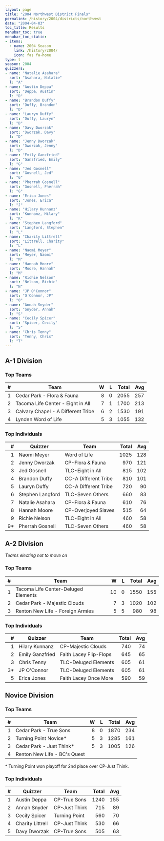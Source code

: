 ```yaml
---
layout: page
title: "2004 Northwest District Finals"
permalink: /history/2004/districts/northwest
date: "2004-04-03"
toc_title: Results
menubar_toc: true
menubar_toc_static:
- items:
  - name: 2004 Season
    link: /history/2004/
    icon: fas fa-home
type: t
season: 2004
quizzers:
- name: "Natalie Asahara"
  sort: "Asahara, Natalie"
  l: "A"
- name: "Austin Deppa"
  sort: "Deppa, Austin"
  l: "D"
- name: "Brandon Duffy"
  sort: "Duffy, Brandon"
  l: "D"
- name: "Lauryn Duffy"
  sort: "Duffy, Lauryn"
  l: "D"
- name: "Davy Dworzak"
  sort: "Dworzak, Davy"
  l: "D"
- name: "Jenny Dworzak"
  sort: "Dworzak, Jenny"
  l: "D"
- name: "Emily Ganzfried"
  sort: "Ganzfried, Emily"
  l: "G"
- name: "Jed Gosnell"
  sort: "Gosnell, Jed"
  l: "G"
- name: "Pherrah Gosnell"
  sort: "Gosnell, Pherrah"
  l: "G"
- name: "Erica Jones"
  sort: "Jones, Erica"
  l: "J"
- name: "Hilary Kunnanz"
  sort: "Kunnanz, Hilary"
  l: "K"
- name: "Stephen Langford"
  sort: "Langford, Stephen"
  l: "L"
- name: "Charity Littrell"
  sort: "Littrell, Charity"
  l: "L"
- name: "Naomi Meyer"
  sort: "Meyer, Naomi"
  l: "M"
- name: "Hannah Moore"
  sort: "Moore, Hannah"
  l: "M"
- name: "Richie Nelson"
  sort: "Nelson, Richie"
  l: "N"
- name: "JP O'Connor"
  sort: "O'Connor, JP"
  l: "O"
- name: "Annah Snyder"
  sort: "Snyder, Annah"
  l: "S"
- name: "Cecily Spicer"
  sort: "Spicer, Cecily"
  l: "S"
- name: "Chris Tenny"
  sort: "Tenny, Chris"
  l: "T"
---
```


## A-1 Division

### Top Teams

|    # | Team                               |    W |    L | Total |  Avg |
| ---: | ---------------------------------- | ---: | ---: | ----: | ---: |
|    1 | Cedar Park - Flora & Fauna         |    8 |    0 |  2055 |  257 |
|    2 | Tacoma Life Center - Eight in All  |    7 |    1 |  1700 |  213 |
|    3 | Calvary Chapel - A Different Tribe |    6 |    2 |  1530 |  191 |
|    4 | Lynden Word of Life                |    5 |    3 |  1055 |  132 |

### Top Individuals

|    # | Quizzer          | Team                 | Total |  Avg |
| ---: | ---------------- | -------------------- | ----: | ---: |
|    1 | Naomi Meyer      | Word of Life         |  1025 |  128 |
|    2 | Jenny Dworzak    | CP-Flora & Fauna     |   970 |  121 |
|    3 | Jed Gosnell      | TLC-Eight in All     |   815 |  102 |
|    4 | Brandon Duffy    | CC-A Different Tribe |   810 |  101 |
|    5 | Lauryn Duffy     | CC-A Different Tribe |   720 |   90 |
|    6 | Stephen Langford | TLC-Seven Others     |   660 |   83 |
|    7 | Natalie Asahara  | CP-Flora & Fauna     |   610 |   76 |
|    8 | Hannah Moore     | CP-Overjoyed Slaves  |   515 |   64 |
|    9 | Richie Nelson    | TLC-Eight in All     |   460 |   58 |
|   9* | Pherrah Gosnell  | TLC-Seven Others     |   460 |   58 |

## A-2 Division

*Teams electing not to move on*

### Top Teams

|    # | Team                                |    W |    L | Total |  Avg |
| ---: | ----------------------------------- | ---: | ---: | ----: | ---: |
|    1 | Tacoma Life Center-Deluged Elements |   10 |    0 |  1550 |  155 |
|    2 | Cedar Park - Majestic Clouds        |    7 |    3 |  1020 |  102 |
|    3 | Renton New Life - Foreign Armies    |    5 |    5 |   980 |   98 |

### Top Individuals

|    # | Quizzer         | Team                   | Total |  Avg |
| ---: | --------------- | ---------------------- | ----: | ---: |
|    1 | Hilary Kunnanz  | CP-Majestic Clouds     |   740 |   74 |
|    2 | Emily Ganzfried | Faith Lacey Flip-Flops |   645 |   65 |
|    3 | Chris Tenny     | TLC-Deluged Elements   |   605 |   61 |
|   3* | JP O'Connor     | TLC-Deluged Elements   |   605 |   61 |
|    5 | Erica Jones     | Faith Lacey Once More  |   590 |   59 |

## Novice Division

### Top Teams

|    # | Team                         |    W |    L | Total |  Avg |
| ---: | ---------------------------- | ---: | ---: | ----: | ---: |
|    1 | Cedar Park - True Sons       |    8 |    0 |  1870 |  234 |
|    2 | Turning Point Novice*        |    5 |    3 |  1285 |  161 |
|    3 | Cedar Park - Just Think*     |    5 |    3 |  1005 |  126 |
|    4 | Renton New Life - BC's Quest |      |      |       |      |

\* Turning Point won playoff for 2nd place over CP-Just Think.

### Top Individuals

|    # | Quizzer          | Team          | Total |  Avg |
| ---: | ---------------- | ------------- | ----: | ---: |
|    1 | Austin Deppa     | CP-True Sons  |  1240 |  155 |
|    2 | Annah Snyder     | CP-Just Think |   715 |   89 |
|    3 | Cecily Spicer    | Turning Point |   560 |   70 |
|    4 | Charity Littrell | CP-Just Think |   530 |   66 |
|    5 | Davy Dworzak     | CP-True Sons  |   505 |   63 |
